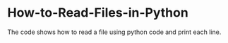 # How-to-Read-Files-in-Python
The code shows how to read a file using python code and print each line.
